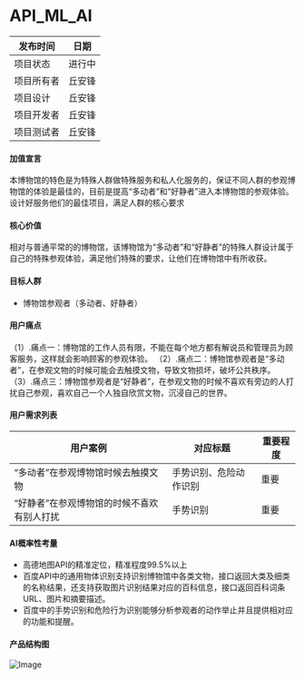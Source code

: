 # API_ML_AI 
| 发布时间   |日期    |
| -----     | ----   |
| 项目状态   |进行中  |
| 项目所有者 |丘安锋  |
| 项目设计   |丘安锋  |
| 项目开发者 |丘安锋  |
| 项目测试者 |丘安锋  |


#### 加值宣言
本博物馆的特色是为特殊人群做特殊服务和私人化服务的，保证不同人群的参观博物馆的体验是最佳的，目前是提高“多动者”和“好静者”进入本博物馆的参观体验。设计好服务他们的最佳项目，满足人群的核心要求

#### 核心价值
相对与普通平常的的博物馆，该博物馆为“多动者”和“好静者”的特殊人群设计属于自己的特殊参观体验，满足他们特殊的要求，让他们在博物馆中有所收获。

#### 目标人群
- 博物馆参观者（多动者、好静者）

#### 用户痛点
（1）.痛点一：博物馆的工作人员有限，不能在每个地方都有解说员和管理员为顾客服务，这样就会影响顾客的参观体验。
（2）.痛点二：博物馆参观者是“多动者”，在参观文物的时候可能会去触摸文物，导致文物损坏，破坏公共秩序。
（3）.痛点三：博物馆参观者是“好静者”，在参观文物的时候不喜欢有旁边的人打扰自己参观，喜欢自己一个人独自欣赏文物，沉浸自己的世界。
#### 用户需求列表
| 用户案例 | 对应标题 | 重要程度 |
| ------  | --------| -------  |
|“多动者”在参观博物馆时候去触摸文物|手势识别、危险动作识别|重要|
|“好静者”在参观博物馆的时候不喜欢有别人打扰|手势识别|重要|

#### AI概率性考量
- 高德地图API的精准定位，精准程度99.5%以上
- 百度API中的通用物体识别支持识别博物馆中各类文物，接口返回大类及细类的名称结果，还支持获取图片识别结果对应的百科信息，接口返回百科词条URL、图片和摘要描述。
- 百度中的手势识别和危险行为识别能够分析参观者的动作举止并且提供相对应的功能和提醒。


#### 产品结构图

![Image](https://images.gitee.com/uploads/images/2019/1222/183835_29bef3d5_1829864.png "微信截图_20191222180610.png")

